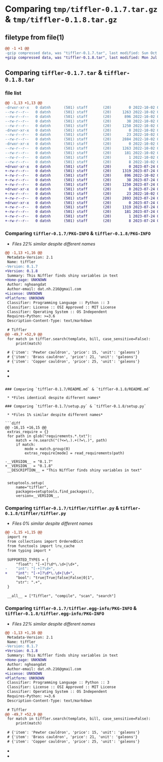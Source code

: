 # Comparing `tmp/tiffler-0.1.7.tar.gz` & `tmp/tiffler-0.1.8.tar.gz`

## filetype from file(1)

```diff
@@ -1 +1 @@
-gzip compressed data, was "tiffler-0.1.7.tar", last modified: Sun Oct  2 04:53:39 2022, max compression
+gzip compressed data, was "tiffler-0.1.8.tar", last modified: Mon Jul 24 05:00:51 2023, max compression
```

## Comparing `tiffler-0.1.7.tar` & `tiffler-0.1.8.tar`

### file list

```diff
@@ -1,13 +1,13 @@
-drwxr-xr-x   0 datnh      (501) staff       (20)        0 2022-10-02 04:53:39.124376 tiffler-0.1.7/
--rw-r--r--   0 datnh      (501) staff       (20)     1263 2022-10-02 04:53:39.124170 tiffler-0.1.7/PKG-INFO
--rw-r--r--   0 datnh      (501) staff       (20)      896 2022-10-02 04:48:43.000000 tiffler-0.1.7/README.md
--rw-r--r--   0 datnh      (501) staff       (20)       38 2022-10-02 04:53:39.124463 tiffler-0.1.7/setup.cfg
--rw-r--r--   0 datnh      (501) staff       (20)     1250 2022-10-02 04:52:38.000000 tiffler-0.1.7/setup.py
-drwxr-xr-x   0 datnh      (501) staff       (20)        0 2022-10-02 04:53:39.123116 tiffler-0.1.7/tiffler/
--rw-r--r--   0 datnh      (501) staff       (20)       23 2022-10-02 04:48:43.000000 tiffler-0.1.7/tiffler/__init__.py
--rw-r--r--   0 datnh      (501) staff       (20)     2884 2022-10-02 04:52:17.000000 tiffler-0.1.7/tiffler/tiffler.py
-drwxr-xr-x   0 datnh      (501) staff       (20)        0 2022-10-02 04:53:39.123967 tiffler-0.1.7/tiffler.egg-info/
--rw-r--r--   0 datnh      (501) staff       (20)     1263 2022-10-02 04:53:39.000000 tiffler-0.1.7/tiffler.egg-info/PKG-INFO
--rw-r--r--   0 datnh      (501) staff       (20)      181 2022-10-02 04:53:39.000000 tiffler-0.1.7/tiffler.egg-info/SOURCES.txt
--rw-r--r--   0 datnh      (501) staff       (20)        1 2022-10-02 04:53:39.000000 tiffler-0.1.7/tiffler.egg-info/dependency_links.txt
--rw-r--r--   0 datnh      (501) staff       (20)        8 2022-10-02 04:53:39.000000 tiffler-0.1.7/tiffler.egg-info/top_level.txt
+drwxr-xr-x   0 datnh      (501) staff       (20)        0 2023-07-24 05:00:51.179825 tiffler-0.1.8/
+-rw-r--r--   0 datnh      (501) staff       (20)     1319 2023-07-24 05:00:51.179705 tiffler-0.1.8/PKG-INFO
+-rw-r--r--   0 datnh      (501) staff       (20)      896 2022-10-02 04:48:43.000000 tiffler-0.1.8/README.md
+-rw-r--r--   0 datnh      (501) staff       (20)       38 2023-07-24 05:00:51.179923 tiffler-0.1.8/setup.cfg
+-rw-r--r--   0 datnh      (501) staff       (20)     1250 2023-07-24 05:00:39.000000 tiffler-0.1.8/setup.py
+drwxr-xr-x   0 datnh      (501) staff       (20)        0 2023-07-24 05:00:51.178631 tiffler-0.1.8/tiffler/
+-rw-r--r--   0 datnh      (501) staff       (20)       23 2022-10-02 04:48:43.000000 tiffler-0.1.8/tiffler/__init__.py
+-rw-r--r--   0 datnh      (501) staff       (20)     2893 2023-07-24 05:00:32.000000 tiffler-0.1.8/tiffler/tiffler.py
+drwxr-xr-x   0 datnh      (501) staff       (20)        0 2023-07-24 05:00:51.179420 tiffler-0.1.8/tiffler.egg-info/
+-rw-r--r--   0 datnh      (501) staff       (20)     1319 2023-07-24 05:00:51.000000 tiffler-0.1.8/tiffler.egg-info/PKG-INFO
+-rw-r--r--   0 datnh      (501) staff       (20)      181 2023-07-24 05:00:51.000000 tiffler-0.1.8/tiffler.egg-info/SOURCES.txt
+-rw-r--r--   0 datnh      (501) staff       (20)        1 2023-07-24 05:00:51.000000 tiffler-0.1.8/tiffler.egg-info/dependency_links.txt
+-rw-r--r--   0 datnh      (501) staff       (20)        8 2023-07-24 05:00:51.000000 tiffler-0.1.8/tiffler.egg-info/top_level.txt
```

### Comparing `tiffler-0.1.7/PKG-INFO` & `tiffler-0.1.8/PKG-INFO`

 * *Files 22% similar despite different names*

```diff
@@ -1,13 +1,16 @@
 Metadata-Version: 2.1
 Name: tiffler
-Version: 0.1.7
+Version: 0.1.8
 Summary: This Niffler finds shiny variables in text
+Home-page: UNKNOWN
 Author: nghoangdat
 Author-email: dat.nh.216@gmail.com
+License: UNKNOWN
+Platform: UNKNOWN
 Classifier: Programming Language :: Python :: 3
 Classifier: License :: OSI Approved :: MIT License
 Classifier: Operating System :: OS Independent
 Requires-Python: >=3.6
 Description-Content-Type: text/markdown
 
 # Tiffler
@@ -49,7 +52,9 @@
 for match in tiffler.search(template, bill, case_sensitive=False):
     print(match)
 
 # {'item': 'Pewter cauldron', 'price': 15, 'unit': 'galeons'}
 # {'item': 'Brass cauldron', 'price': 21, 'unit': 'galeons'}
 # {'item': 'Copper cauldron', 'price': 25, 'unit': 'galeons'}
 ```
+
+
```

### Comparing `tiffler-0.1.7/README.md` & `tiffler-0.1.8/README.md`

 * *Files identical despite different names*

### Comparing `tiffler-0.1.7/setup.py` & `tiffler-0.1.8/setup.py`

 * *Files 1% similar despite different names*

```diff
@@ -16,15 +16,15 @@
 extras_require = {}
 for path in glob("requirements.*.txt"):
     match = re.search("(?<=\.).+(?=\.)", path)
     if match:
         mode = match.group(0)
         extras_require[mode] = read_requirements(path)
 
-__VERSION__ = "0.1.7"
+__VERSION__ = "0.1.8"
 __DESCRIPTION__ = "This Niffler finds shiny variables in text"
 
 
 setuptools.setup(
     name="tiffler",
     packages=setuptools.find_packages(),
     version=__VERSION__,
```

### Comparing `tiffler-0.1.7/tiffler/tiffler.py` & `tiffler-0.1.8/tiffler/tiffler.py`

 * *Files 0% similar despite different names*

```diff
@@ -1,15 +1,15 @@
 import re
 from collections import OrderedDict
 from functools import lru_cache
 from typing import *
 
 SUPPORTED_TYPES = {
     "float": "[-+]?\d*\.\d+|\d+",
-    "int": "[-+]?\d+",
+    "int": "[-+]?\d*\.\d+|\d+",
     "bool": "true|True|false|False|0|1",
     "str": ".+",
 }
 
 __all__ = ["Tiffler", "compile", "scan", "search"]
```

### Comparing `tiffler-0.1.7/tiffler.egg-info/PKG-INFO` & `tiffler-0.1.8/tiffler.egg-info/PKG-INFO`

 * *Files 22% similar despite different names*

```diff
@@ -1,13 +1,16 @@
 Metadata-Version: 2.1
 Name: tiffler
-Version: 0.1.7
+Version: 0.1.8
 Summary: This Niffler finds shiny variables in text
+Home-page: UNKNOWN
 Author: nghoangdat
 Author-email: dat.nh.216@gmail.com
+License: UNKNOWN
+Platform: UNKNOWN
 Classifier: Programming Language :: Python :: 3
 Classifier: License :: OSI Approved :: MIT License
 Classifier: Operating System :: OS Independent
 Requires-Python: >=3.6
 Description-Content-Type: text/markdown
 
 # Tiffler
@@ -49,7 +52,9 @@
 for match in tiffler.search(template, bill, case_sensitive=False):
     print(match)
 
 # {'item': 'Pewter cauldron', 'price': 15, 'unit': 'galeons'}
 # {'item': 'Brass cauldron', 'price': 21, 'unit': 'galeons'}
 # {'item': 'Copper cauldron', 'price': 25, 'unit': 'galeons'}
 ```
+
+
```

